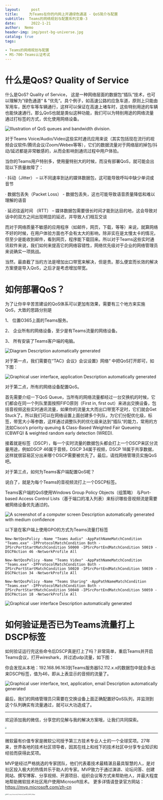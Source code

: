 ```yaml
---
layout:     post
title:     为Teams在你的内网上开通绿色通道 - QoS简介与配置
subtitle:  Teams的网络规划与配置系列文章-3
date:       2022-1-21
author:  Nemo
header-img: img/post-bg-universe.jpg
catalog: true
tags:

- Teams的网络规划与配置
- MS-700-Teams认证考试 
---
```


# 什么是QoS? Quality of Service

什么是QoS? Quality of Service， 这是一种网络层面的数据包“插队“技术，也可以理解为”绿色通道“ & ”优先“。具个例子，如高速公路的应急车道，原则上只能由军用车，医疗车等车辆通行，这样可以保证在高速上堵车时，这些特别用途的车辆也能快速通行。那么QoS也就是类似这种功能，我们可以为特别用途的网络流量通过打标签的方式，优化使用网络设备。

![Illustration of QoS queues and bandwidth division.](C:\Users\Nemo\Documents\GitHub\tangx007\img\QOS\clip_image002.png)

对于Teams Voice/Audio/Video这些实时通讯应用来说（其实包括现在流行的视频会议软件/腾讯会议/Zoom/Webex等等），它们的数据流量对于网络层的掉包/抖动/延迟都是非常敏感的，从而会影响到通讯过程中用户体验。

 当你的Teams用户特别多，使用量特别大的时候，而没有部署QoS，就可能会出现以下质量故障了：

·    ‎抖动（Jitter） – 以不同速率到达的媒体数据包，这可能导致呼叫中缺少单词或音节‎

·    ‎数据包丢失（Packet Loss） - 数据包丢失，这也可能导致语音质量降低和难以理解的语音‎

·    ‎延迟往返时间 （RTT） – 媒体数据包需要很长时间才能到达目的地，这会导致对话中的双方之间出现明显的延迟，并导致人们相互交谈‎

而对于网络质量不敏感的应用程序（如邮件，网页，下载，等等）来说，就算网络不好的时候，在用户体验方面也不会有太大的影响，除非实在是太慢太卡的情况，但至少是能收到邮件，看到网页，程序能下载回来。所以对于Teams这些实时通讯软件来说，我们如何来提高它的网络容错性，网络优先级对于企业的网络管理员来说确实一项挑战。

当然，最直截了当的方法是增加出口带宽来解决，但是贵。那么便宜而长效的解决方案便是导入QoS，之后才是考虑增加带宽。

# 如何部署QoS？

为了让你辛辛苦苦建设的QoS体系可以更加有效果，需要有三个地方来实施QoS，大致的思路分别是

1、 位置O365上面的Teams服务。

2、 企业所有的网络设备，至少是有Teams流量的网络设备。

3、 所有安装了Teams客户端的电脑。

![Diagram  Description automatically generated](C:\Users\Nemo\Documents\GitHub\tangx007\img\QOS\clip_image004.jpg)

对于第一点，我们需要在“TAC》会议》会议设置》网络“ 中把QoS打开即可，如下图：

![Graphical user interface, application  Description automatically generated](C:\Users\Nemo\Documents\GitHub\tangx007\img\QOS\clip_image006.jpg)

 对于第二点，所有的网络设备配置QoS。

首先需要介绍一下QoS Queue，当所有的网络流量都经过一台交换机的时候，它们都会在同一个列队里面按照FIFO原则（First in, first out）来进出交换设备，包括音视频这些实时通讯流量，如果你的流量太大而出口带宽不足时，它们就会Get Stuck了。所以我们可以在网络设置上面创建多个列队，为它们分配优化级，标签，带宽大小等参数，这样通过调整队列的优化级来达到“插队“的能力，常用的方法如Cisco’s priority queuing & Class-Based Weighted Fair Queueing (CBWFQ) & weighted random early detection (WRED).

接着就是标签（DSCP），每一个实时流量的数据包头都会打上一个DSCP来区分流量用途，例如DSCP 46属于音频，DSCP 34属于视频，DSCP 18属于共享数据，这样就很容易区分出来哪个DSCP需要被优先了。最后，请找网络管理员实施QoS吧。

 对于第三点，如何为Teams客户端配置QoS呢？

说白了，就是为每个Teams的音视频流打上一个DSCP标签。

Teams客户端的QoS使用Windows Group Policy Objects（组策略） 与Port-based Access Control Lists（基于端口的准入列表）来标识哪些音视频流是需要被网络设备优先通过的。

![A screenshot of a computer screen  Description automatically generated with medium confidence](C:\Users\Nemo\Documents\GitHub\tangx007\img\QOS\clip_image008.jpg)

以下是在客户端上使用GPO的方式为Teams流量打标签

`New-NetQosPolicy -Name "Teams Audio" -AppPathNameMatchCondition "Teams.exe" -IPProtocolMatchCondition Both -IPSrcPortStartMatchCondition 50000 -IPSrcPortEndMatchCondition 50019 -DSCPAction 46 -NetworkProfile All`

`New-NetQosPolicy -Name "Teams Video" -AppPathNameMatchCondition "Teams.exe" -IPProtocolMatchCondition Both -IPSrcPortStartMatchCondition 50020 -IPSrcPortEndMatchCondition 50039 -DSCPAction 34 -NetworkProfile All`

`New-NetQosPolicy -Name "Teams Sharing" -AppPathNameMatchCondition "Teams.exe" -IPProtocolMatchCondition Both -IPSrcPortStartMatchCondition 50040 -IPSrcPortEndMatchCondition 50059 -DSCPAction 18 -NetworkProfile All`

![Graphical user interface  Description automatically generated](C:\Users\Nemo\Documents\GitHub\tangx007\img\QOS\clip_image010.jpg)

# 如何验证是否已为Teams流量打上DSCP标签

如何验证运行完这些命令后DSCP真是打上了吗？非常简单，重启Teams并开启Teams会议，打开wireshark，并过滤udp流量，如下图：

你会发现从本地：192.168.96.163到Teams服务器52.112.x.x的数据包中就会多出来DSCP标签，值为46，即从上表显示的音频的流量了。

![Graphical user interface, text, application, email  Description automatically generated](C:\Users\Nemo\Documents\GitHub\tangx007\img\QOS\clip_image012.jpg)

最后，我们的网络管理员只需要在交换设备上面正确配置好QoS队列，并监测到这个队列确实有流量通过，就可以大功造成了。

------

欢迎添加我的微信，分享您的见解与我的解决方案哦，让我们共同探索。

<img src="https://cdn.jsdelivr.net/gh/tangx007/tangx007.github.io/img/nemo-qrcode.jpg" style="zoom: 33%;" />



------

微软最有价值专家是微软公司授予第三方技术专业人士的一个全球奖项。27年来，世界各地的技术社区领导者，因其在线上和线下的技术社区中分享专业知识和经验而获得此奖项。

MVP是经过严格挑选的专家团队，他们代表着技术最精湛且最具智慧的人，是对社区投入极大的热情并乐于助人的专家。MVP致力于通过演讲、论坛问答、创建网站、撰写博客、分享视频、开源项目、组织会议等方式来帮助他人，并最大程度地帮助微软技术社区用户使用Microsoft技术。
更多详情请登录官方网站：https://mvp.microsoft.com/zh-cn

<img src="https://cdn.jsdelivr.net/gh/kristofftan/kristofftan.github.io/img/MVP_Logo_Horizontal_Preferred_Cyan300_CMYK_300ppi.png" alt="MVP_Logo_Horizontal_Preferred_Cyan300_CMYK_300ppi" style="zoom: 25%;" />


